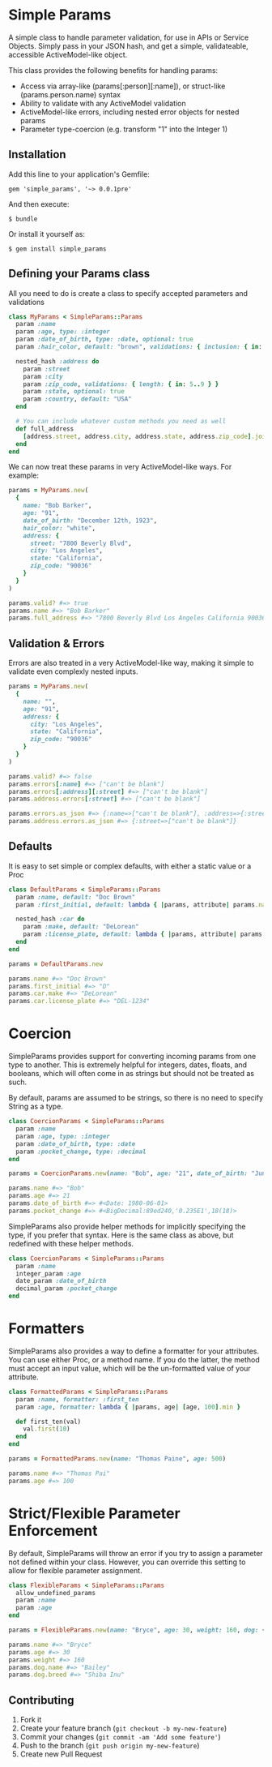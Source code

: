 # Simple Params

A simple class to handle parameter validation, for use in APIs or Service Objects.  Simply pass in your JSON hash, and get a simple, validateable, accessible ActiveModel-like object.

This class provides the following benefits for handling params:
  * Access via array-like (params[:person][:name]), or struct-like (params.person.name) syntax
  * Ability to validate with any ActiveModel validation
  * ActiveModel-like errors, including nested error objects for nested params
  * Parameter type-coercion (e.g. transform "1" into the Integer 1)

## Installation

Add this line to your application's Gemfile:

    gem 'simple_params', '~> 0.0.1pre'

And then execute:

    $ bundle

Or install it yourself as:

    $ gem install simple_params

## Defining your Params class

All you need to do is create a class to specify accepted parameters and validations

```ruby
class MyParams < SimpleParams::Params
  param :name
  param :age, type: :integer
  param :date_of_birth, type: :date, optional: true
  param :hair_color, default: "brown", validations: { inclusion: { in: ["brown", "red", "blonde", "white"] }}

  nested_hash :address do
    param :street
    param :city
    param :zip_code, validations: { length: { in: 5..9 } }
    param :state, optional: true
    param :country, default: "USA"
  end

  # You can include whatever custom methods you need as well
  def full_address
    [address.street, address.city, address.state, address.zip_code].join(" ")
  end
end
```
We can now treat these params in very ActiveModel-like ways.  For example:

```ruby
params = MyParams.new(
  {
    name: "Bob Barker",
    age: "91",
    date_of_birth: "December 12th, 1923",
    hair_color: "white",
    address: {
      street: "7800 Beverly Blvd",
      city: "Los Angeles",
      state: "California",
      zip_code: "90036"
    }
  }
)

params.valid? #=> true
params.name #=> "Bob Barker"
params.full_address #=> "7800 Beverly Blvd Los Angeles California 90036"
```

## Validation & Errors

Errors are also treated in a very ActiveModel-like way, making it simple to validate even complexly nested inputs.

```ruby
params = MyParams.new(
  {
    name: "",
    age: "91",
    address: {
      city: "Los Angeles",
      state: "California",
      zip_code: "90036"
    }
  }
)

params.valid? #=> false
params.errors[:name] #=> ["can't be blank"] 
params.errors[:address][:street] #=> ["can't be blank"] 
params.address.errors[:street] #=> ["can't be blank"] 

params.errors.as_json #=> {:name=>["can't be blank"], :address=>{:street=>["can't be blank"]}} 
params.address.errors.as_json #=> {:street=>["can't be blank"]}  
```

## Defaults

It is easy to set simple or complex defaults, with either a static value or a Proc

```ruby
class DefaultParams < SimpleParams::Params
  param :name, default: "Doc Brown"
  param :first_initial, default: lambda { |params, attribute| params.name[0] }

  nested_hash :car do
    param :make, default: "DeLorean"
    param :license_plate, default: lambda { |params, attribute| params.make[0..2].upcase + "-1234" }
  end
end

params = DefaultParams.new

params.name #=> "Doc Brown"
params.first_initial #=> "D"
params.car.make #=> "DeLorean"
params.car.license_plate #=> "DEL-1234"
```

# Coercion

SimpleParams provides support for converting incoming params from one type to another.  This is extremely helpful for integers, dates, floats, and booleans, which will often come in as strings but should not be treated as such.

By default, params are assumed to be strings, so there is no need to specify String as a type.

```ruby
class CoercionParams < SimpleParams::Params
  param :name
  param :age, type: :integer
  param :date_of_birth, type: :date
  param :pocket_change, type: :decimal
end

params = CoercionParams.new(name: "Bob", age: "21", date_of_birth: "June 1st, 1980", pocket_change: "2.35")

params.name #=> "Bob"
params.age #=> 21
params.date_of_birth #=> #<Date: 1980-06-01>
params.pocket_change #=> #<BigDecimal:89ed240,'0.235E1',18(18)> 
```

SimpleParams also provide helper methods for implicitly specifying the type, if you prefer that syntax.  Here is the same class as above, but redefined with these helper methods.

```ruby
class CoercionParams < SimpleParams::Params
  param :name
  integer_param :age
  date_param :date_of_birth
  decimal_param :pocket_change
end
```

# Formatters

SimpleParams also provides a way to define a formatter for your attributes.  You can use either  Proc, or a method name.  If you do the latter, the method must accept an input value, which will be the un-formatted value of your attribute.

```ruby
class FormattedParams < SimpleParams::Params
  param :name, formatter: :first_ten
  param :age, formatter: lambda { |params, age| [age, 100].min }

  def first_ten(val)
    val.first(10)
  end
end

params = FormattedParams.new(name: "Thomas Paine", age: 500)

params.name #=> "Thomas Pai"
params.age #=> 100
```

# Strict/Flexible Parameter Enforcement

By default, SimpleParams will throw an error if you try to assign a parameter not defined within your class.  However, you can override this setting to allow for flexible parameter assignment.

```ruby
class FlexibleParams < SimpleParams::Params
  allow_undefined_params
  param :name
  param :age
end

params = FlexibleParams.new(name: "Bryce", age: 30, weight: 160, dog: { name: "Bailey", breed: "Shiba Inu" })

params.name #=> "Bryce"
params.age #=> 30
params.weight #=> 160
params.dog.name #=> "Bailey"
params.dog.breed #=> "Shiba Inu"
```


## Contributing

1. Fork it
2. Create your feature branch (`git checkout -b my-new-feature`)
3. Commit your changes (`git commit -am 'Add some feature'`)
4. Push to the branch (`git push origin my-new-feature`)
5. Create new Pull Request